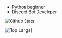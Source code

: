 - Python beginner
- Discord Bot Developer

![Github Stats](https://github-readme-stats.vercel.app/api?username=billdims&count_private=true&show_icons=true&theme=radical)

![Top Langs](https://github-readme-stats.vercel.app/api/top-langs/?username=billdims&layout=compact)]
